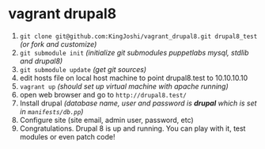 vagrant drupal8
===============
1. ```git clone git@github.com:KingJoshi/vagrant_drupal8.git drupal8_test``` *(or fork and customize)*
2. ```git submodule init``` *(initialize git submodules puppetlabs mysql, stdlib and drupal8)*
3. ```git submodule update``` *(get git sources)*
4. edit hosts file on local host machine to point drupal8.test to 10.10.10.10
5. ```vagrant up``` *(should set up virtual machine with apache running)*
6. open web browser and go to ```http://drupal8.test/```
7. Install drupal *(database name, user and password is **drupal** which is set in ```manifests/db.pp```)*
8. Configure site (site email, admin user, password, etc)
9. Congratulations. Drupal 8 is up and running. You can play with it, test modules or even patch code!
